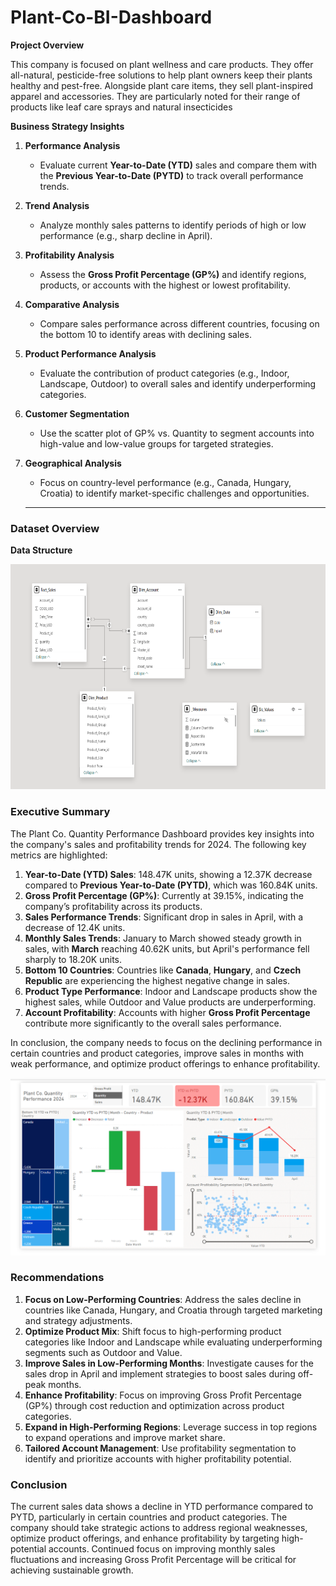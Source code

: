 # Plant-Co-BI-Dashboard

**Project Overview**

This company is focused on plant wellness and care products. They offer all-natural, pesticide-free solutions to help plant owners keep their plants healthy and pest-free. Alongside plant care items, they sell plant-inspired apparel and accessories. They are particularly noted for their range of products like leaf care sprays and natural insecticides

 **Business Strategy Insights**

1. **Performance Analysis**  
   - Evaluate current **Year-to-Date (YTD)** sales and compare them with the **Previous Year-to-Date (PYTD)** to track overall performance trends.

2. **Trend Analysis**  
   - Analyze monthly sales patterns to identify periods of high or low performance (e.g., sharp decline in April).

3. **Profitability Analysis**  
   - Assess the **Gross Profit Percentage (GP%)** and identify regions, products, or accounts with the highest or lowest profitability.

4. **Comparative Analysis**  
   - Compare sales performance across different countries, focusing on the bottom 10 to identify areas with declining sales.

5. **Product Performance Analysis**  
   - Evaluate the contribution of product categories (e.g., Indoor, Landscape, Outdoor) to overall sales and identify underperforming categories.

6. **Customer Segmentation**  
   - Use the scatter plot of GP% vs. Quantity to segment accounts into high-value and low-value groups for targeted strategies.

7. **Geographical Analysis**  
   - Focus on country-level performance (e.g., Canada, Hungary, Croatia) to identify market-specific challenges and opportunities.
   ---
### Dataset Overview

**Data Structure**
<div align="center">
  <img src="https://github.com/Sree191031/Plant-Co-BI-Dashboard/blob/main/Power%20Co%20Power%20BI%20Project/Data%20Modelling.png" width="640" height="360" />
</div>

### Executive Summary

The Plant Co. Quantity Performance Dashboard provides key insights into the company's sales and profitability trends for 2024. The following key metrics are highlighted:

1. **Year-to-Date (YTD) Sales**: 148.47K units, showing a 12.37K decrease compared to **Previous Year-to-Date (PYTD)**, which was 160.84K units.
2. **Gross Profit Percentage (GP%)**: Currently at 39.15%, indicating the company’s profitability across its products.
3. **Sales Performance Trends**: Significant drop in sales in April, with a decrease of 12.4K units.
4. **Monthly Sales Trends**: January to March showed steady growth in sales, with **March** reaching 40.62K units, but April's performance fell sharply to 18.20K units.
5. **Bottom 10 Countries**: Countries like **Canada**, **Hungary**, and **Czech Republic** are experiencing the highest negative change in sales.
6. **Product Type Performance**: Indoor and Landscape products show the highest sales, while Outdoor and Value products are underperforming.
7. **Account Profitability**: Accounts with higher **Gross Profit Percentage** contribute more significantly to the overall sales performance.

In conclusion, the company needs to focus on the declining performance in certain countries and product categories, improve sales in months with weak performance, and optimize product offerings to enhance profitability.

![Dashboard Image](https://github.com/Sree191031/Plant-Co-BI-Dashboard/blob/main/Power%20Co%20Power%20BI%20Project/Dashboard.png)

### Recommendations

1. **Focus on Low-Performing Countries**: Address the sales decline in countries like Canada, Hungary, and Croatia through targeted marketing and strategy adjustments.
2. **Optimize Product Mix**: Shift focus to high-performing product categories like Indoor and Landscape while evaluating underperforming segments such as Outdoor and Value.
3. **Improve Sales in Low-Performing Months**: Investigate causes for the sales drop in April and implement strategies to boost sales during off-peak months.
4. **Enhance Profitability**: Focus on improving Gross Profit Percentage (GP%) through cost reduction and optimization across product categories.
5. **Expand in High-Performing Regions**: Leverage success in top regions to expand operations and improve market share.
6. **Tailored Account Management**: Use profitability segmentation to identify and prioritize accounts with higher profitability potential.

### Conclusion

The current sales data shows a decline in YTD performance compared to PYTD, particularly in certain countries and product categories. The company should take strategic actions to address regional weaknesses, optimize product offerings, and enhance profitability by targeting high-potential accounts. Continued focus on improving monthly sales fluctuations and increasing Gross Profit Percentage will be critical for achieving sustainable growth.






